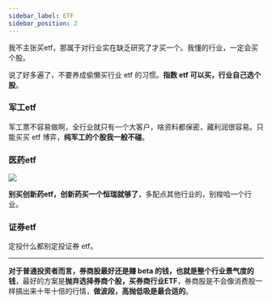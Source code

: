 ```yaml
---
sidebar_label: ETF
sidebar_position: 2
---
```



我不主张买etf，那属于对行业实在缺乏研究了才买一个。我懂的行业，一定会买个股。

说了好多遍了，不要养成偷懒买行业 etf 的习惯。**指数 etf 可以买，行业自己选个股**。

### 军工etf

军工票不容易做啊，全行业就只有一个大客户，啥资料都保密，藏利润很容易。只能买买 etf 博弈，**纯军工的个股我一般不碰**。

### 医药etf

![](https://img.arctee.cn/one/202211271950301.png)

**别买创新药etf，创新药买一个恒瑞就够了**，多配点其他行业的，别梭哈一个行业。

### 证券etf

定投什么都别定投证券 etf。

---

**对于普通投资者而言，券商股最好还是赚 beta 的钱，也就是整个行业景气度的钱**，最好的方案是**抛弃选择券商个股，买券商行业ETF**，券商股是不会像消费股一样搞出来十年十倍的行情，**做波段，高抛低吸是最合适的**。